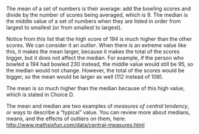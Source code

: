 The mean of a set of numbers is their average: add the
bowling scores and divide by the number of scores being averaged, which
is 9. The median is the middle value of a set of numbers when they are
listed in order from largest to smallest (or from smallest to largest).

Notice from this list that the high score of 194 is much higher than the
other scores. We can consider it an *outlier*. When there is an extreme
value like this, it makes the mean larger, because it makes the total of
the scores bigger, but it does not affect the median. For example, if
the person who bowled a 194 had bowled 230 instead, the middle value
would still be 95, so the median would not change. However, the total of
the scores would be bigger, so the mean would be larger as well (112
instead of 108).

The mean is so much higher than the median because of this high value,
which is stated in Choice D.

The mean and median are two examples of *measures of central tendency*,
or ways to describe a “typical” value. You can review more about
medians, means, and the effects of outliers on them, here:
<http://www.mathsisfun.com/data/central-measures.html>
